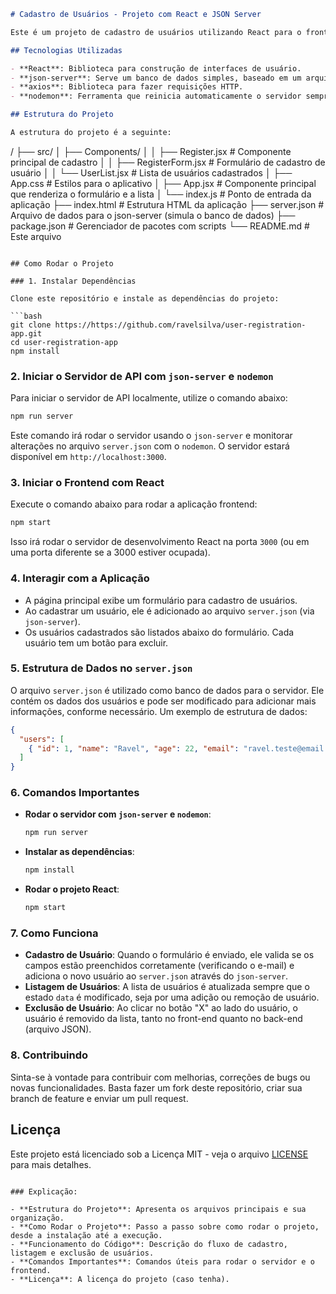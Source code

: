 ```markdown
# Cadastro de Usuários - Projeto com React e JSON Server

Este é um projeto de cadastro de usuários utilizando React para o frontend e `json-server` para simular uma API RESTful. O servidor da API usa um arquivo JSON para armazenar os dados dos usuários e é monitorado com `nodemon` para facilitar o desenvolvimento.

## Tecnologias Utilizadas

- **React**: Biblioteca para construção de interfaces de usuário.
- **json-server**: Serve um banco de dados simples, baseado em um arquivo JSON, como uma API REST.
- **axios**: Biblioteca para fazer requisições HTTP.
- **nodemon**: Ferramenta que reinicia automaticamente o servidor sempre que há alterações no código.

## Estrutura do Projeto

A estrutura do projeto é a seguinte:

```
/
├── src/
│   ├── Components/
│   │   ├── Register.jsx          # Componente principal de cadastro
│   │   ├── RegisterForm.jsx      # Formulário de cadastro de usuário
│   │   └── UserList.jsx          # Lista de usuários cadastrados
│   ├── App.css                   # Estilos para o aplicativo
│   ├── App.jsx                   # Componente principal que renderiza o formulário e a lista
│   └── index.js                  # Ponto de entrada da aplicação
├── index.html                    # Estrutura HTML da aplicação
├── server.json                   # Arquivo de dados para o json-server (simula o banco de dados)
├── package.json                  # Gerenciador de pacotes com scripts
└── README.md                     # Este arquivo
```

## Como Rodar o Projeto

### 1. Instalar Dependências

Clone este repositório e instale as dependências do projeto:

```bash
git clone https://https://github.com/ravelsilva/user-registration-app.git
cd user-registration-app
npm install
```

### 2. Iniciar o Servidor de API com `json-server` e `nodemon`

Para iniciar o servidor de API localmente, utilize o comando abaixo:

```bash
npm run server
```

Este comando irá rodar o servidor usando o `json-server` e monitorar alterações no arquivo `server.json` com o `nodemon`. O servidor estará disponível em `http://localhost:3000`.

### 3. Iniciar o Frontend com React

Execute o comando abaixo para rodar a aplicação frontend:

```bash
npm start
```

Isso irá rodar o servidor de desenvolvimento React na porta `3000` (ou em uma porta diferente se a 3000 estiver ocupada).

### 4. Interagir com a Aplicação

- A página principal exibe um formulário para cadastro de usuários.
- Ao cadastrar um usuário, ele é adicionado ao arquivo `server.json` (via `json-server`).
- Os usuários cadastrados são listados abaixo do formulário. Cada usuário tem um botão para excluir.

### 5. Estrutura de Dados no `server.json`

O arquivo `server.json` é utilizado como banco de dados para o servidor. Ele contém os dados dos usuários e pode ser modificado para adicionar mais informações, conforme necessário. Um exemplo de estrutura de dados:

```json
{
  "users": [
    { "id": 1, "name": "Ravel", "age": 22, "email": "ravel.teste@email.com" }
  ]
}
```

### 6. Comandos Importantes

- **Rodar o servidor com `json-server` e `nodemon`**:
  ```bash
  npm run server
  ```

- **Instalar as dependências**:
  ```bash
  npm install
  ```

- **Rodar o projeto React**:
  ```bash
  npm start
  ```

### 7. Como Funciona

- **Cadastro de Usuário**: Quando o formulário é enviado, ele valida se os campos estão preenchidos corretamente (verificando o e-mail) e adiciona o novo usuário ao `server.json` através do `json-server`.
- **Listagem de Usuários**: A lista de usuários é atualizada sempre que o estado `data` é modificado, seja por uma adição ou remoção de usuário.
- **Exclusão de Usuário**: Ao clicar no botão "X" ao lado do usuário, o usuário é removido da lista, tanto no front-end quanto no back-end (arquivo JSON).

### 8. Contribuindo

Sinta-se à vontade para contribuir com melhorias, correções de bugs ou novas funcionalidades. Basta fazer um fork deste repositório, criar sua branch de feature e enviar um pull request.

## Licença

Este projeto está licenciado sob a Licença MIT - veja o arquivo [LICENSE](LICENSE) para mais detalhes.
```

### Explicação:

- **Estrutura do Projeto**: Apresenta os arquivos principais e sua organização.
- **Como Rodar o Projeto**: Passo a passo sobre como rodar o projeto, desde a instalação até a execução.
- **Funcionamento do Código**: Descrição do fluxo de cadastro, listagem e exclusão de usuários.
- **Comandos Importantes**: Comandos úteis para rodar o servidor e o frontend.
- **Licença**: A licença do projeto (caso tenha).
